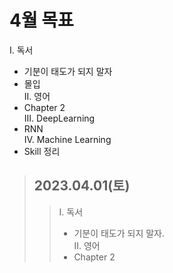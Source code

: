 # 4월 목표  
I. 독서  
  - 기분이 태도가 되지 말자  
  - 몰입  
II. 영어  
  - Chapter 2  
III. DeepLearning  
  - RNN  
IV. Machine Learning  
  - Skill 정리  
  
> ## 2023.04.01(토) 
> > I. 독서
> >   - 기분이 태도가 되지 말자.  
> > II. 영어
> >   - Chapter 2
